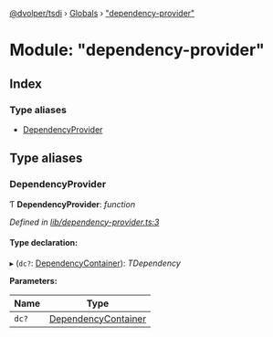 [@dvolper/tsdi](../README.md) › [Globals](../globals.md) › ["dependency-provider"](_dependency_provider_.md)

# Module: "dependency-provider"

## Index

### Type aliases

* [DependencyProvider](_dependency_provider_.md#dependencyprovider)

## Type aliases

###  DependencyProvider

Ƭ **DependencyProvider**: *function*

*Defined in [lib/dependency-provider.ts:3](https://github.com/DavidVollmers/typescript-dependency-injection/blob/4059c40/packages/tsdi/lib/dependency-provider.ts#L3)*

#### Type declaration:

▸ (`dc?`: [DependencyContainer](../classes/_dependency_container_.dependencycontainer.md)): *TDependency*

**Parameters:**

Name | Type |
------ | ------ |
`dc?` | [DependencyContainer](../classes/_dependency_container_.dependencycontainer.md) |
